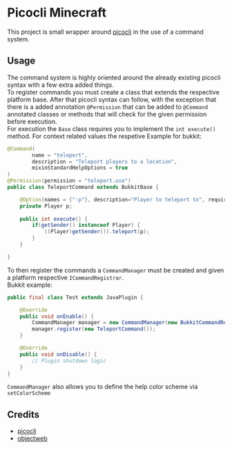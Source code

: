 # Picocli Minecraft
This project is small wrapper around [picocli](https://github.com/remkop/picocli) in the use of a command system.

## Usage
The command system is highly oriented around the already existing picocli syntax with a few extra added things.     
To register commands you must create a class that extends the respective platform base. After that picocli syntax can follow, with the
exception that there is a added annotation `@Permission` that can be added to `@Command` annotated classes or methods that will check for the
given permission before execution.       
For execution the `Base` class requires you to implement the `int execute()` method. For context related values the respetive 
Example for bukkit:
```java
@Command(
        name = "teleport",
        description = "Teleport players to a location",
        mixinStandardHelpOptions = true
)
@Permission(permission = "teleport.use")
public class TeleportCommand extends BukkitBase {

    @Option(names = {"-p"}, description="Player to teleport to", required=true)
    private Player p;
    
    public int execute() {
        if(getSender() instanceof Player) {
            ((Player)getSender()).teleport(p);
        }
    }

}
```
To then register the commands a `CommandManager` must be created and given a platform respective `ICommandRegistrar`.    
Bukkit example:
```java
public final class Test extends JavaPlugin {

    @Override
    public void onEnable() {
        CommandManager manager = new CommandManager(new BukkitCommandRegistrar(this));
        manager.register(new TeleportCommand());
    }

    @Override
    public void onDisable() {
        // Plugin shutdown logic
    }
}
```
`CommandManager` also allows you to define the help color scheme via `setColorScheme`

## Credits
- [picocli](https://github.com/remkop/picocli)
- [objectweb](https://asm.ow2.io/)
